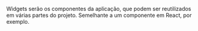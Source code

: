 Widgets serão os componentes da aplicação, que podem ser reutilizados em várias partes do projeto. Semelhante a um componente em React, por exemplo.